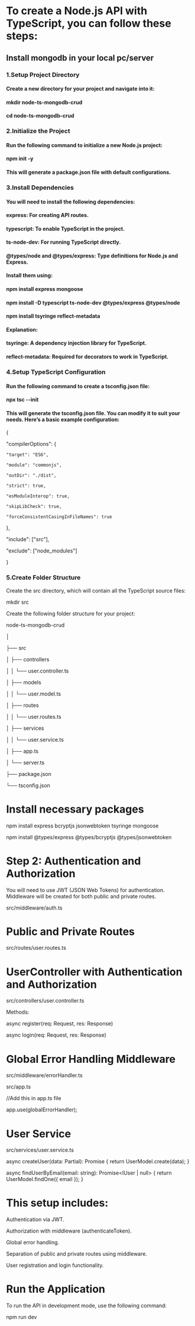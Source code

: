 # To create a Node.js API with TypeScript, you can follow these steps:

## Install mongodb  in your local pc/server

### 1.Setup Project Directory

  #### Create a new directory for your project and navigate into it:

  #### mkdir node-ts-mongodb-crud

  #### cd node-ts-mongodb-crud

### 2.Initialize the Project

  #### Run the following command to initialize a new Node.js project:

  #### npm init -y

  #### This will generate a package.json file with default configurations.

### 3.Install Dependencies

  #### You will need to install the following dependencies:

  #### express: For creating API routes.

  #### typescript: To enable TypeScript in the project.

  #### ts-node-dev: For running TypeScript directly.

  #### @types/node and @types/express: Type definitions for Node.js and Express.

  #### Install them using:

  #### npm install express mongoose

  #### npm install -D typescript ts-node-dev @types/express @types/node

  #### npm install tsyringe reflect-metadata

  #### Explanation:

  #### tsyringe: A dependency injection library for TypeScript.

  #### reflect-metadata: Required for decorators to work in TypeScript.

### 4.Setup TypeScript Configuration
   
  #### Run the following command to create a tsconfig.json file:

  #### npx tsc --init

  #### This will generate the tsconfig.json file. You can modify it to suit your needs. Here’s a basic example configuration:

  {
  
   "compilerOptions": {
   
    "target": "ES6",
    
    "module": "commonjs",
    
    "outDir": "./dist",
    
    "strict": true,
    
    "esModuleInterop": true,
    
    "skipLibCheck": true,
    
    "forceConsistentCasingInFileNames": true
    
   },
   
   "include": ["src"],
   
   "exclude": ["node_modules"]
   
  }
### 5.Create Folder Structure

  Create the src directory, which will contain all the TypeScript source files:

  mkdir src

  Create the following folder structure for your project:

  node-ts-mongodb-crud

  │

  ├── src

  │   ├── controllers

  │   │   └── user.controller.ts

  │   ├── models

  │   │   └── user.model.ts

  │   ├── routes

  │   │   └── user.routes.ts

  │   ├── services

  │   │   └── user.service.ts

  │   ├── app.ts

  │   └── server.ts

  ├── package.json

  └── tsconfig.json


# Install necessary packages

npm install express bcryptjs jsonwebtoken tsyringe mongoose

npm install @types/express @types/bcryptjs @types/jsonwebtoken

# Step 2: Authentication and Authorization

You will need to use JWT (JSON Web Tokens) for authentication. Middleware will be created for both public and private routes.

src/middleware/auth.ts

# Public and Private Routes

src/routes/user.routes.ts

# UserController with Authentication and Authorization

src/controllers/user.controller.ts

Methods:

async register(req: Request, res: Response)

async login(req: Request, res: Response)

# Global Error Handling Middleware

src/middleware/errorHandler.ts

src/app.ts 

//Add this in app.ts file

app.use(globalErrorHandler);

# User Service

src/services/user.service.ts

async createUser(data: Partial<IUser>): Promise<IUser> {
    return UserModel.create(data);
  }

  async findUserByEmail(email: string): Promise<IUser | null> {
    return UserModel.findOne({ email });
  }

# This setup includes:

Authentication via JWT.

Authorization with middleware (authenticateToken).

Global error handling.

Separation of public and private routes using middleware.

User registration and login functionality.

# Run the Application
To run the API in development mode, use the following command:

npm run dev
